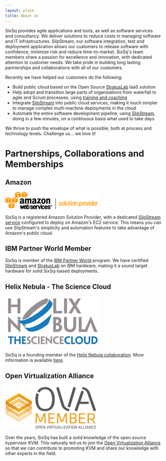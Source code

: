 ```yaml
---
layout: plain
title: About Us
---
```


SixSq provides agile applications and tools, as well as software services and consultancy. We deliver solutions to reduce costs in managing software and IT infrastructures. SlipStream, our software integration, test and deployment application allows our customers to release software with confidence, minimize risk and reduce time-to-market. SixSq's team members share a passion for excellence and innovation, with dedicated attention to customer needs. We take pride in building long lasting partnerships and collaborations with all of our customers.

Recently we have helped our customers do the following:
* Build public cloud based on the Open Source [StratusLab](/products/stratuslab.html) IaaS solution
* Help adopt and transition large parts of organisations from waterfall to agile and Scrum processes, using [training and coaching](/products/training-coaching.html)
* Integrate [SlipStream](/products/slipstream.html) into public cloud services, making it much simpler to manage complex multi-machine deployments in the cloud
* Automate the entire software development pipeline, using [SlipStream](/products/slipstream.html), doing in a few minutes, on a continuous basis what used to take days

We thrive to push the envelope of what is possible, both at process and technology levels. Challenge us... we love it!

Partnerships, Collaborations and Memberships
==============

Amazon
----------

![Amazon Solution Provider](/img/content/AWS_SolutionProvider_logo_RGB_Trans.png "Amazon Solution Provider")

SixSq is a registered Amazon Solution Provider, with a dedicated [SlipStream service](https://slipstream.sixsq.com) configured to deploy on Amazon's EC2 service.  This means you can use SlipStream's simplicity and automation features to take advantage of Amazon's public cloud.


IBM Partner World Member
------

SixSq is member of the [IBM Partner World](http://www.ibm.com/partnerworld) program. We have certified [SlipStream](/products/slipstream.html) and [StratusLab](/products/stratuslab.html) on IBM hardware, making it a sound target hardware for solid SixSq-based deployments.


Helix Nebula - The Science Cloud
------

![Helix Nebula](/img/content/helix-nebula.jpg "Open Virtualization Alliance Member")

SixSq is a founding member of the [Helix Nebula collaboration](http://www.facebook.com/HelixNebula.TheScienceCloud). More information is available [here](news/2012/03/01/news-hn-annoucement.html).


Open Virtualization Alliance
-------

![Open Virtualization Alliance Member](/img/content/OVA_Member.png "Open Virtualization Alliance Member")

Over the years, SixSq has built a solid knowledge of the open source hypervisor KVM.  This naturally led us to join the [Open Virtualization Alliance](http://www.openvirtualizationalliance.org/) so that we can contribute to promoting KVM and share our knowledge with other experts in the field.

